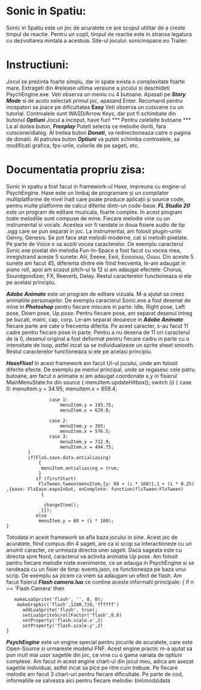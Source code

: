# Sonic in Spatiu: 
Sonic in Spatiu este un joc de acuratete ce are scopul utilitar de a creste timpul de reactie. Pentru un copil, timpul de reactie este in stransa legatura cu dezvoltarea mintala a acestuia.
Site-ul jocului: sonicinspace.eu
Trailer: 
# Instructiuni:
Jocul se prezinta foarte simplu, dar in spate exista o complexitate foarte mare.
Extrageti din #release ultima versiune a jocului si deschideti PsychEngine.exe.
Veti observa un meniu cu 4 butoane. Apasati pe ***Story Mode*** si de acolo selectati primul joc, apasand Enter. Recomand pentru incepatori sa joace pe dificultatea **Easy** 
Veti observa un cutscene cu un tutorial. Controalele sunt WASD/Arrow Keys, dar pot fi schimbate din butonul ***Optiuni***
Jocul a inceput, have fun!
*** Pentru celelalte butoane ***
La al doilea buton, ***Freeplay*** Puteti selecta ce melodie doriti, fara cutscene/dialog.
Al treilea buton ***Donati***, va redirectioneaza catre o pagina de donatii.
Al patrulea buton ***Optiuni*** va puteti schimba controalele, sa modificati grafica, fps-urile, culorile de pe sageti, etc.
# Documentatia propriu zisa:
Sonic in spatiu a fost facut in framework-ul Haxe, impreuna cu engine-ul PsychEngine.
Haxe este un limbaj de programare și un compilator multiplatforme de nivel înalt care poate produce aplicații și source code, pentru multe platforme de calcul diferite dintr-un code-base.
***FL Studio 20*** este un program de editare muzicala, foarte complex. In acest program toate melodiile sunt compuse de mine. Fiecare melodie vine cu un instrumental si vocals. Acestea vor fi randate in doua fisiere audio de tip .ogg care se pun separat in joc. La instrumental, am folosit plugin-urile: Genny, Genesis. Se pot face atat melodii moderne, cat si melodii pixelate. Pe parte de Voice o sa auziti vocea caracterelor. De exemplu caracterul Sonic.exe pixelat din melodia Fun-In-Space a fost facut cu vocea mea, inregistrand aceste 5 sunete: Aiii, Eeeee, Eeiii, Eoooouu, Ouuu. Din aceste 5 sunete am facut 45, diferenta dintre ele fiind frecventa, le-am adaugat in piano roll, apoi am scazut pitch-ul la 12 si am adaugat efectele: Chorus, Soundgoodizer, FX, Reeverb, Delay. Restul caracterelor functioneaza si ele pe acelasi principiu.

***Adobe Animate*** este un program de editare vizuala. M-a ajutat sa creez animatiile personajelor. De exemplu caracterul Sonic.exe a fost desenat de mine in ***Photoshop*** pentru fiecare miscare in parte: Idle, Right pose, Left pose, Down pose, Up pose. Pentru fiecare pose, am separat desenul intreg pe bucati, maini, cap, corp. Le-am separat deoarece in ***Adobe Animate*** fiecare parte are cate o frecventa diferita. Pe acest caracter, s-au facut 11 cadre pentru fiecare pose in parte. Pentru a nu desena de 11 ori caracterul de la 0, desenul original a fost deformat pentru fiecare cadru in parte cu o intensitate de loop, astfel incat sa se individualizeze un sprite sheet smooth. Restul caracterelor functioneaza si ele pe acelasi principiu.

***HaxeFlixel*** In acest framework am facut UI-ul jocului, unde am folosit diferite efecte. De exemplu pe meniul principal, unde se regasesc cele patru butoane, am facut o animatie si am adaugat coordonate x,y in fisierul MainMenuState.hx din source
    { menuItem.updateHitbox();
			switch (i)
				{
					case 0: 
						menuItem.y = 34.95;
						menuItem.x = 659.4;

					case 1: 
						menuItem.y = 193.75;
						menuItem.x = 629.8;

					case 2:
						menuItem.y = 393;
						menuItem.x = 576.5;
					case 3:
						menuItem.y = 712.9;
						menuItem.x = 494.75;
			}
			if(FlxG.save.data.antialiasing)
				{
				 menuItem.antialiasing = true;
				}
			   if (firstStart)
				FlxTween.tween(menuItem,{y: 60 + (i * 160)},1 + (i * 0.25) ,{ease: FlxEase.expoInOut, onComplete: function(flxTween:FlxTween) 
				 { 
				  
				  changeItem();
				 }});
			   else
				menuItem.y = 60 + (i * 160);
    }
Totodata in acest framework se afla baza jocului in sine. Acest joc de acuratete, fiind compus din 4 sageti, are ca si scop sa interactioneze cu un anumit caracter, ce urmeaza directia unei sageti. Daca sageata este cu directia spre Nord, caracterul va activita animatia Up pose.
Am folosit pentru fiecare melodie niste evenimente, ce se adauga in PsychEngine si se randeaza cu un fisier de timp: events.json, ce functioneaza pe baza unui scrip. De exemplu sa zicem ca vrem sa adaugam un efect de flash. Am facut fisierul ***Flash camera.lua*** ce contine aceste informatii principale:
    { if n == 'Flash Camera' then

	   makeLuaSprite('flash', '', 0, 0);
        makeGraphic('flash',1280,720,'ffffff')
	      addLuaSprite('flash', true);
          setLuaSpriteScrollFactor('flash',0,0)
	      setProperty('flash.scale.x',2)
	      setProperty('flash.scale.y',2)
    }

***PsychEngine*** este un engine special pentru jocurile de acuratete, care este Open-Source si urmareste modelul FNF. Acest engine practic m-a ajutat sa pun mult mai usor sagetile din joc, ce vine cu o gama variata de optiuni complexe. Am facut in acest engine chart-ul din jocul meu, adica am asezat sagetile individual, astfel incat sa pice pe ritm cum trebuie. Pe fiecare melodie am facut 3 chart-uri pentru fiecare dificultate. Pe parte de cod, informatiile se salveaza aici pentru fiecare melodie: bin\mods\data  
